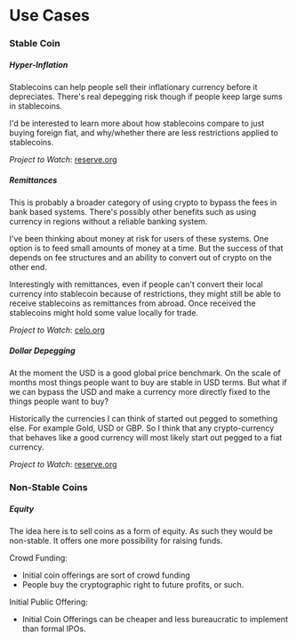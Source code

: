 # Use Cases
### Stable Coin
##### Hyper-Inflation
Stablecoins can help people sell their inflationary currency before it depreciates. There's real depegging risk though if people keep large sums in stablecoins. 

I'd be interested to learn more about how stablecoins compare to just buying foreign fiat, and why/whether there are less restrictions applied to stablecoins.

_Project to Watch_: [reserve.org](https://reserve.org/)

##### Remittances
This is probably a broader category of using crypto to bypass the fees in bank based systems. There's possibly other benefits such as using currency in regions without a reliable banking system.

I've been thinking about money at risk for users of these systems. One option is to feed small amounts of money at a time. But the success of that depends on fee structures and an ability to convert out of crypto on the other end. 

Interestingly with remittances, even if people can't convert their local currency into stablecoin because of restrictions, they might still be able to receive stablecoins as remittances from abroad. Once received the stablecoins might hold some value locally for trade. 

_Project to Watch_: [celo.org](https://celo.org/)

##### Dollar Depegging
At the moment the USD is a good global price benchmark. On the scale of months most things people want to buy are stable in USD terms. But what if we can bypass the USD and make a currency more directly fixed to the things people want to buy?

Historically the currencies I can think of started out pegged to something else. For example Gold, USD or GBP. So I think that any crypto-currency that behaves like a good currency will most likely start out pegged to a fiat currency.

_Project to Watch_: [reserve.org](https://reserve.org/)


### Non-Stable Coins
##### Equity
The idea here is to sell coins as a form of equity. As such they would be non-stable. It offers one more possibility for raising funds.

Crowd Funding:
* Initial coin offerings are sort of crowd funding
* People buy the cryptographic right to future profits, or such.

Initial Public Offering:
* Initial Coin Offerings can be cheaper and less bureaucratic to implement than formal IPOs.